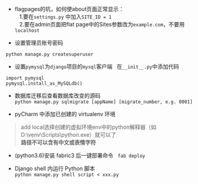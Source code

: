* flagpages的坑，如何使about页面正常显示：     
    1.要在`settings.py` 中加入`SITE_ID = 1`      
    2.要在admin页面把flat page中的Sites参数改为`example.com`，不要用`localhost`
    
* 设置管理员账号密码  
```
python manage.py createsuperuser
```
* 设置`pymysql`为`django`项目的`mysql`客户端  
在`__init__.py`中添加代码
```
import pymysql
pymysql.install_as_MySQLdb()
```

* 数据库迁移后查看数据库改变的源码  
`python manage.py sqlmigrate [appName] [migrate_number, e.g. 0001]`

* pyCharm 中添加已创建的 virtualenv 环境  
> add local选择创建的虚拟环境env中的python解释器（如D:\venv\Scripts\python.exe）就可以了  
 **路径不可以含有中文或表情字符**

* (python3.6)安装 fabric3 后一键部署命令    
`fab deploy`

* Django shell 内运行 Python 脚本    
`python manage.py shell script < xxx.py`
